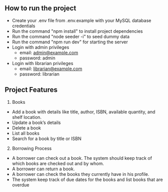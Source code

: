 ## How to run the project

- Create your .env file from .env.example with your MySQL database credentials
- Run the command "npm install" to install project dependencies
- Run the command "node seeder -i" to seed dummy data
- Run the command "npm run dev" for starting the server
- Login with admin privileges
  - email: admin@example.com
  - password: admin
- Login with librarian privileges
  - email: librarian@example.com
  - password: librarian

## Project Features

1. Books
  - Add a book with details like title, author, ISBN, available quantity, and shelf location.
  - Update a book’s details
  - Delete a book
  - List all books
  - Search for a book by title or ISBN

2. Borrowing Process
  - A borrower can check out a book. The system should keep track of which books are
checked out and by whom.
  - A borrower can return a book.
  - A borrower can check the books they currently have in his profile.
  - The system keep track of due dates for the books and list books that are
overdue
